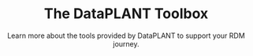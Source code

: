 ---
title: The DataPLANT Toolbox
titleColor: darkblue
subtitle: Learn more about the tools provided by DataPLANT to support your RDM journey.
bgColor: olive-400
headerColor: olive-900
textColor: darkblue
emphasisColor: darkblue
image: /src/assets/images/Learn-more/ARC/FDOs.png
textPosition: text-only
---